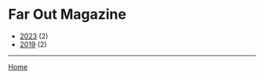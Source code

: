 # Far Out Magazine

  * [2023](./far-out-magazine-2023.md) (2)
  * [2019](./far-out-magazine-2019.md) (2)

----

[Home](../index.md)
